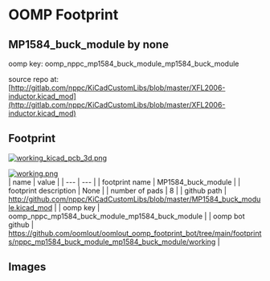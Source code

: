 # OOMP Footprint  
## MP1584_buck_module  by none  
  
oomp key: oomp_nppc_mp1584_buck_module_mp1584_buck_module  
  
source repo at: [http://gitlab.com/nppc/KiCadCustomLibs/blob/master/XFL2006-inductor.kicad_mod](http://gitlab.com/nppc/KiCadCustomLibs/blob/master/XFL2006-inductor.kicad_mod)  
## Footprint  
  
[![working_kicad_pcb_3d.png](working_kicad_pcb_3d_600.png)](working_kicad_pcb_3d.png)  
  
[![working.png](working_600.png)](working.png)  
| name | value | 
| --- | --- | 
| footprint name | MP1584_buck_module | 
| footprint description | None | 
| number of pads | 8 | 
| github path | http://github.com/nppc/KiCadCustomLibs/blob/master/MP1584_buck_module.kicad_mod | 
| oomp key | oomp_nppc_mp1584_buck_module_mp1584_buck_module | 
| oomp bot github | https://github.com/oomlout/oomlout_oomp_footprint_bot/tree/main/footprints/nppc_mp1584_buck_module_mp1584_buck_module/working | 
## Images  
